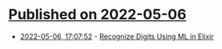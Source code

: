 # [Published on 2022-05-06](index.md)

* [2022-05-06, 17:07:52](https://news.ycombinator.com/item?id=31287511) - [Recognize Digits Using ML in Elixir](https://fly.io/phoenix-files/recognize-digits-using-ml-in-elixir/)
